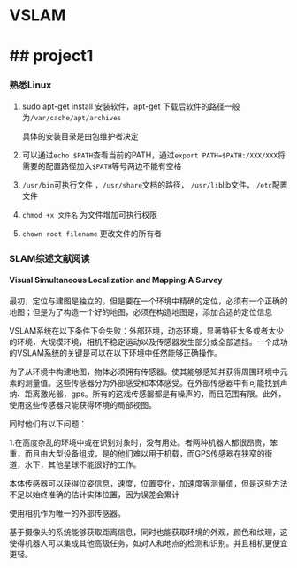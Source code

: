 # VSLAM 

# ## project1

### 熟悉Linux

1. sudo apt-get install 安装软件，apt-get 下载后软件的路径一般为`/var/cache/apt/archives`

   具体的安装目录是由包维护者决定

2. 可以通过`echo $PATH`查看当前的PATH，通过`export PATH=$PATH:/XXX/XXX`将需要的配置路径加入`$PATH`等号两边不能有空格

3. `/usr/bin`可执行文件 ，`/usr/share`文档的路径， `/usr/lib`lib文件， `/etc`配置文件

4. `chmod +x 文件名` 为文件增加可执行权限

5. `chown root filename` 更改文件的所有者

### SLAM综述文献阅读

#### Visual Simultaneous Localization and Mapping:A Survey

最初，定位与建图是独立的。但是要在一个环境中精确的定位，必须有一个正确的地图；但是为了构造一个好的地图，必须在构造地图是，添加合适的定位信息

VSLAM系统在以下条件下会失败：外部环境，动态环境，显著特征太多或者太少的环境，大规模环境，相机不稳定运动以及传感器发生部分或全部遮挡。一个成功的VSLAM系统的关键是可以在以下环境中任然能够正确操作。

为了从环境中构建地图，物体必须拥有传感器。使其能够感知并获得周围环境中元素的测量值。这些传感器分为外部感受和本体感受。在外部传感器中有可能找到声纳、距离激光器，gps。所有的这戏传感器都是有噪声的，而且范围有限。此外，使用这些传感器只能获得环境的局部视图。

同时他们有以下问题：

1.在高度杂乱的环境中或在识别对象时，没有用处。者两种机器人都很昂贵，笨重，而且由大型设备组成，是的他们难以用于机载，而GPS传感器在狭窄的街道，水下，其他星球不能很好的工作。



本体传感器可以获得位姿信息，速度，位置变化，加速度等测量值，但是这些方法不足以始终准确的估计实体位置，因为误差会累计

使用相机作为唯一的外部传感器。

基于摄像头的系统能够获取距离信息，同时也能获取环境的外观，颜色和纹理，这使得机器人可以集成其他高级任务，如对人和地点的检测和识别。并且相机更便宜更轻。





